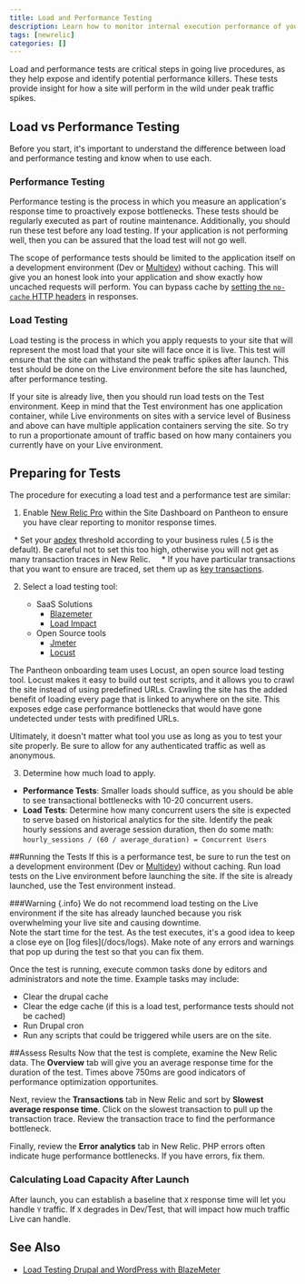 ```yaml
---
title: Load and Performance Testing
description: Learn how to monitor internal execution performance of your Pantheon Drupal or WordPress site.
tags: [newrelic]
categories: []
---
```

Load and performance tests are critical steps in going live procedures, as they help expose and identify potential performance killers. These tests provide insight for how a site will perform in the wild under peak traffic spikes.

## Load vs Performance Testing
Before you start, it's important to understand the difference between load and performance testing and know when to use each.
### Performance Testing
Performance testing is the process in which you measure an application's response time to proactively expose bottlenecks. These tests should be regularly executed as part of routine maintenance. Additionally, you should run these test before any load testing. If your application is not performing well, then you can be assured that the load test will not go well.  

The scope of performance tests should be limited to the application itself on a development environment (Dev or [Multidev](/docs/multidev)) without caching. This will give you an honest look into your application and show exactly how uncached requests will perform. You can bypass cache by [setting the `no-cache` HTTP headers](/docs/cache-control) in responses.

### Load Testing
Load testing is the process in which you apply requests to your site that will represent the most load that your site will face once it is live.  This test will ensure that the site can withstand the peak traffic spikes after launch. This test should be done on the Live environment before the site has launched, after performance testing.

If your site is already live, then you should run load tests on the Test environment. Keep in mind that the Test environment has one application container, while Live environments on sites with a service level of Business and above can have multiple application containers serving the site. So try to run a proportionate amount of traffic based on how many containers you currently have on your Live environment.

## Preparing for Tests
The procedure for executing a load test and a performance test are similar:

1. Enable [New Relic Pro](/docs/new-relic) within the Site Dashboard on Pantheon to ensure you have clear reporting to monitor response times.

   * Set your [apdex](https://docs.newrelic.com/docs/apm/new-relic-apm/apdex/apdex-measuring-user-satisfaction#score) threshold according to your business rules (.5 is the default). Be careful not to set this too high, otherwise you will not get as many transaction traces in New Relic.  
   * If you have particular transactions that you want to ensure are traced, set them up as [key transactions](https://docs.newrelic.com/docs/apm/transactions/key-transactions/key-transactions-tracking-important-transactions-or-events).

2. Select a load testing tool:

   * SaaS Solutions
     * [Blazemeter](https://www.blazemeter.com)
     * [Load Impact](https://loadimpact.com)
   * Open Source tools
     * [Jmeter](https://jmeter.apache.org/)
     * [Locust](http://locust.io/)

The Pantheon onboarding team uses Locust, an open source load testing tool. Locust makes it easy to build out test scripts, and it allows you to crawl the site instead of using predefined URLs. Crawling the site has the added benefit of loading every page that is linked to anywhere on the site. This exposes edge case performance bottlenecks that would have gone undetected under tests with predifined URLs.

Ultimately, it doesn't matter what tool you use as long as you to test your site properly. Be sure to allow for any authenticated traffic as well as anonymous.  

3. Determine how much load to apply.

  * **Performance Tests**: Smaller loads should suffice, as you should be able to see transactional bottlenecks with 10-20 concurrent users.
  * **Load Tests**: Determine how many concurrent users the site is expected to serve based on historical analytics for the site. Identify the peak hourly sessions and average session duration, then do some math: `hourly_sessions / (60 / average_duration) = Concurrent Users`


##Running the Tests
If this is a performance test, be sure to run the test on a development environment (Dev or [Multidev](/docs/multidev)) without caching. Run load tests on the Live environment before launching the site. If the site is already launched, use the Test environment instead.
<div markdown="1" class="alert alert-danger" role="alert">
###Warning {.info}
We do not recommend load testing on the Live environment if the site has already launched because you risk overwhelming your live site and causing downtime.
</div>
Note the start time for the test. As the test executes, it's a good idea to keep a close eye on [log files](/docs/logs). Make note of any errors and warnings that pop up during the test so that you can fix them.

Once the test is running, execute common tasks done by editors and administrators and note the time. Example tasks may include:

* Clear the drupal cache
* Clear the edge cache (if this is a load test, performance tests should not be cached)
* Run Drupal cron
* Run any scripts that could be triggered while users are on the site.

##Assess Results
Now that the test is complete, examine the New Relic data. The **Overview** tab will give you an average response time for the duration of the test. Times above 750ms are good indicators of performance optimization opportunites.

Next, review the **Transactions** tab in New Relic and sort by **Slowest average response time**. Click on the slowest transaction to pull up the transaction trace. Review the transaction trace to find the performance bottleneck.

Finally, review the **Error analytics** tab in New Relic. PHP errors often indicate huge performance bottlenecks. If you have errors, fix them.

### Calculating Load Capacity After Launch
After launch, you can establish a baseline that `X` response time will let you handle `Y` traffic. If `X` degrades in Dev/Test, that will impact how much traffic Live can handle.

## See Also

* [Load Testing Drupal and WordPress with BlazeMeter](/docs/guides/load-testing-with-blazemeter/)
